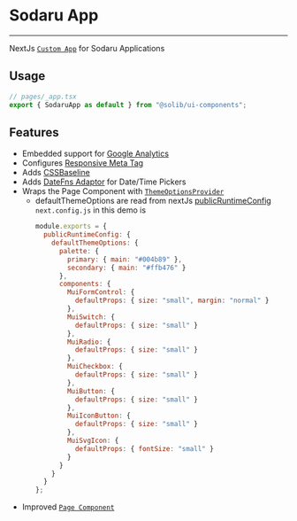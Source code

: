 # Sodaru App

---

NextJs [`Custom App`](https://nextjs.org/docs/advanced-features/custom-app) for Sodaru Applications

## Usage

```typescript
// pages/_app.tsx
export { SodaruApp as default } from "@solib/ui-components";
```

## Features

- Embedded support for [Google Analytics](./google-analytics)
- Configures [Responsive Meta Tag](https://mui.com/getting-started/usage/#responsive-meta-tag)
- Adds [CSSBaseline](https://mui.com/getting-started/usage/#cssbaseline)
- Adds [DateFns Adaptor](https://mui.com/components/pickers/#setup) for Date/Time Pickers
- Wraps the Page Component with [`ThemeOptionsProvider`](./theme-options)
  - defaultThemeOptions are read from nextJs [publicRuntimeConfig](https://nextjs.org/docs/api-reference/next.config.js/runtime-configuration)  
     `next.config.js` in this demo is
    ```js
    module.exports = {
      publicRuntimeConfig: {
        defaultThemeOptions: {
          palette: {
            primary: { main: "#004b89" },
            secondary: { main: "#ffb476" }
          },
          components: {
            MuiFormControl: {
              defaultProps: { size: "small", margin: "normal" }
            },
            MuiSwitch: {
              defaultProps: { size: "small" }
            },
            MuiRadio: {
              defaultProps: { size: "small" }
            },
            MuiCheckbox: {
              defaultProps: { size: "small" }
            },
            MuiButton: {
              defaultProps: { size: "small" }
            },
            MuiIconButton: {
              defaultProps: { size: "small" }
            },
            MuiSvgIcon: {
              defaultProps: { fontSize: "small" }
            }
          }
        }
      }
    };
    ```
- Improved [`Page Component`](../sodaru-app/page-component)
